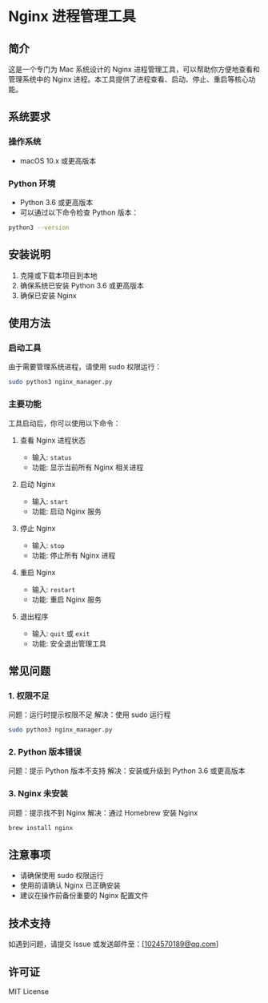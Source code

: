 # Nginx 进程管理工具

## 简介
这是一个专门为 Mac 系统设计的 Nginx 进程管理工具，可以帮助你方便地查看和管理系统中的 Nginx 进程。本工具提供了进程查看、启动、停止、重启等核心功能。

## 系统要求

### 操作系统
- macOS 10.x 或更高版本

### Python 环境
- Python 3.6 或更高版本
- 可以通过以下命令检查 Python 版本：
```bash
python3 --version
```

## 安装说明
1. 克隆或下载本项目到本地
2. 确保系统已安装 Python 3.6 或更高版本
3. 确保已安装 Nginx

## 使用方法

### 启动工具
由于需要管理系统进程，请使用 sudo 权限运行：
```bash
sudo python3 nginx_manager.py
```

### 主要功能
工具启动后，你可以使用以下命令：

1. 查看 Nginx 进程状态
   - 输入: `status`
   - 功能: 显示当前所有 Nginx 相关进程

2. 启动 Nginx
   - 输入: `start`
   - 功能: 启动 Nginx 服务

3. 停止 Nginx
   - 输入: `stop`
   - 功能: 停止所有 Nginx 进程

4. 重启 Nginx
   - 输入: `restart`
   - 功能: 重启 Nginx 服务

5. 退出程序
   - 输入: `quit` 或 `exit`
   - 功能: 安全退出管理工具

## 常见问题

### 1. 权限不足
问题：运行时提示权限不足
解决：使用 sudo 运行程
```bash
sudo python3 nginx_manager.py
```

### 2. Python 版本错误
问题：提示 Python 版本不支持
解决：安装或升级到 Python 3.6 或更高版本

### 3. Nginx 未安装
问题：提示找不到 Nginx
解决：通过 Homebrew 安装 Nginx
```bash
brew install nginx
```

## 注意事项
- 请确保使用 sudo 权限运行
- 使用前请确认 Nginx 已正确安装
- 建议在操作前备份重要的 Nginx 配置文件

## 技术支持
如遇到问题，请提交 Issue 或发送邮件至：[1024570189@qq.com]

## 许可证
MIT License

